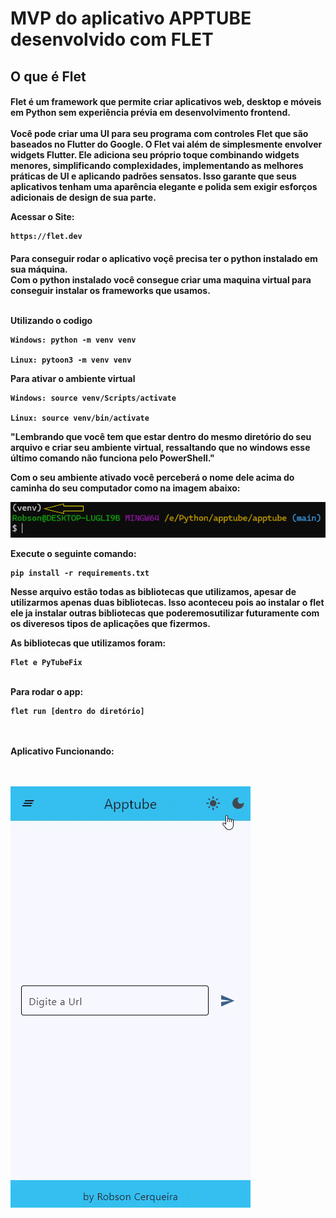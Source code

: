 # MVP do aplicativo APPTUBE desenvolvido com FLET

<h2>O que é Flet 

<h4>Flet é um framework que permite criar aplicativos web, desktop e móveis em Python sem experiência prévia em desenvolvimento frontend.
<br><br>
Você pode criar uma UI para seu programa com controles Flet que são baseados no Flutter do Google. O Flet vai além de simplesmente envolver widgets Flutter. Ele adiciona seu próprio toque combinando widgets menores, simplificando complexidades, implementando as melhores práticas de UI e aplicando padrões sensatos. Isso garante que seus aplicativos tenham uma aparência elegante e polida sem exigir esforços adicionais de design de sua parte.
<br>

Acessar o Site:
```
https://flet.dev
```

<h4>Para conseguir rodar o aplicativo voçê precisa ter o python instalado em sua máquina.
<br>
Com o python instalado você consegue criar uma maquina virtual para conseguir instalar os frameworks que usamos.
<br><br>


Utilizando o codigo
```
Windows: python -m venv venv

Linux: pytoon3 -m venv venv
```
Para ativar o ambiente virtual
```
Windows: source venv/Scripts/activate

Linux: source venv/bin/activate
```
"Lembrando que você tem que estar dentro do mesmo diretório do seu arquivo e criar seu ambiente virtual, ressaltando que no windows esse último comando não funciona pelo PowerShell."

Com o seu ambiente ativado você perceberá o nome dele acima do caminha do seu computador como na imagem abaixo:

![ambiente](assets/imgvenv.png)

Execute o seguinte comando:
```
pip install -r requirements.txt
```

Nesse arquivo estão todas as bibliotecas que utilizamos, apesar de utilizarmos apenas duas bibliotecas. Isso aconteceu pois ao instalar o flet ele ja instalar outras bibliotecas que poderemosutilizar futuramente com os diveresos tipos de aplicações que fizermos.

As bibliotecas que utilizamos foram:

```
Flet e PyTubeFix
```


<br>
Para rodar o app:

<br>

```
flet run [dentro do diretório]
```

<br>
<br>
Aplicativo Funcionando:
<br>
<br>
<br>

![Demonstração do vídeo do app](assets/teste.gif)
